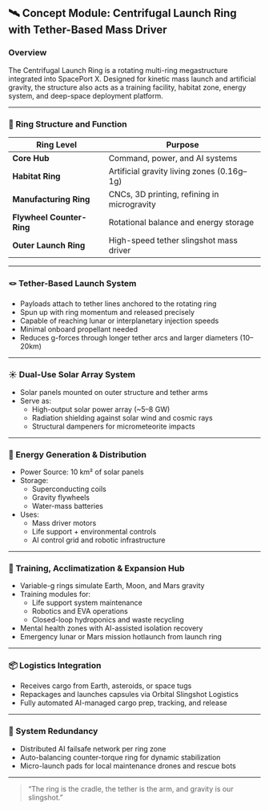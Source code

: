 ## 🛰️ Concept Module: Centrifugal Launch Ring with Tether-Based Mass Driver

### Overview

The Centrifugal Launch Ring is a rotating multi-ring megastructure integrated into SpacePort X. Designed for kinetic mass launch and artificial gravity, the structure also acts as a training facility, habitat zone, energy system, and deep-space deployment platform.

---

### 🔄 Ring Structure and Function

| Ring Level         | Purpose                                         |
|--------------------|--------------------------------------------------|
| **Core Hub**       | Command, power, and AI systems                  |
| **Habitat Ring**   | Artificial gravity living zones (0.16g–1g)      |
| **Manufacturing Ring** | CNCs, 3D printing, refining in microgravity   |
| **Flywheel Counter-Ring** | Rotational balance and energy storage      |
| **Outer Launch Ring** | High-speed tether slingshot mass driver       |

---

### 🪢 Tether-Based Launch System

- Payloads attach to tether lines anchored to the rotating ring
- Spun up with ring momentum and released precisely
- Capable of reaching lunar or interplanetary injection speeds
- Minimal onboard propellant needed
- Reduces g-forces through longer tether arcs and larger diameters (10–20km)

---

### ☀️ Dual-Use Solar Array System

- Solar panels mounted on outer structure and tether arms
- Serve as:
  - High-output solar power array (~5–8 GW)
  - Radiation shielding against solar wind and cosmic rays
  - Structural dampeners for micrometeorite impacts

---

### 🧠 Energy Generation & Distribution

- Power Source: 10 km² of solar panels
- Storage:
  - Superconducting coils
  - Gravity flywheels
  - Water-mass batteries
- Uses:
  - Mass driver motors
  - Life support + environmental controls
  - AI control grid and robotic infrastructure

---

### 🧬 Training, Acclimatization & Expansion Hub

- Variable-g rings simulate Earth, Moon, and Mars gravity
- Training modules for:
  - Life support system maintenance
  - Robotics and EVA operations
  - Closed-loop hydroponics and waste recycling
- Mental health zones with AI-assisted isolation recovery
- Emergency lunar or Mars mission hotlaunch from launch ring

---

### 📦 Logistics Integration

- Receives cargo from Earth, asteroids, or space tugs
- Repackages and launches capsules via Orbital Slingshot Logistics
- Fully automated AI-managed cargo prep, tracking, and release

---

### 🧠 System Redundancy

- Distributed AI failsafe network per ring zone
- Auto-balancing counter-torque ring for dynamic stabilization
- Micro-launch pads for local maintenance drones and rescue bots

---

> “The ring is the cradle, the tether is the arm, and gravity is our slingshot.”

